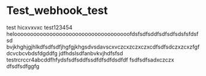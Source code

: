 # Test_webhook_test
test
hicxvxvxc
test123454
heloooooooooooooooooooooooooooooooooooofdsfsdfsddfsdfsdfsdsfsfdsfsd
bvjkhghjgjhlkdfsdfsdfjhgfgjkhgsdvsdavscxvczcxzczxczxcdfsdfsdczxzcxzfgfdcvcbcvbdsfdgddfg
jdfhdslsdfanbvkvjhdfsfsd
testrcrccr4abcddfhfydsfsdfsddfssdfdfsdfdsdfdf
fsdfsdfsadxczczx
dfsdfsdfggfg
